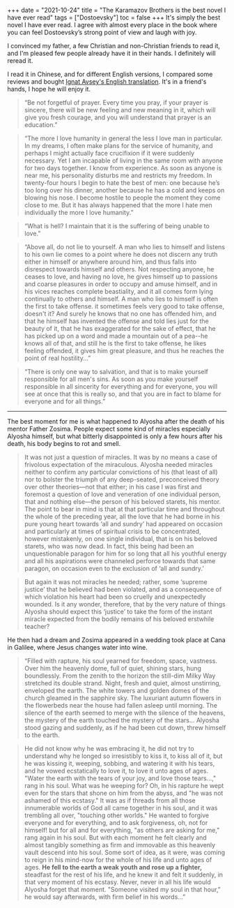+++ 
date = "2021-10-24"
title = "The Karamazov Brothers is the best novel I have ever read"
tags = ["Dostoevsky"]
toc = false
+++
It's simply the best novel I have ever read. I agree with almost every place in the book where you can feel Dostoevsky’s strong point of view and laugh with joy.

I convinced my father, a few Christian and non-Christian friends to read it, and I'm pleased few people already have it in their hands. I definitely will reread it.

I read it in Chinese, and for different English versions, I compared some reviews and bought [Ignat Avsey's English translation](https://www.amazon.co.uk/Karamazov-Brothers-Oxford-Worlds-Classics/dp/0199536376). It's in a friend's hands, I hope he will enjoy it.

>“Be not forgetful of prayer. Every time you pray, if your prayer is sincere, there will be new feeling and new meaning in it, which will give you fresh courage, and you will understand that prayer is an education.”


> “The more I love humanity in general the less I love man in particular. In my dreams, I often make plans for the service of humanity, and perhaps I might actually face crucifixion if it were suddenly necessary. Yet I am incapable of living in the same room with anyone for two days together. I know from experience. As soon as anyone is near me, his personality disturbs me and restricts my freedom. In twenty-four hours I begin to hate the best of men: one because he’s too long over his dinner, another because he has a cold and keeps on blowing his nose. I become hostile to people the moment they come close to me. But it has always happened that the more I hate men individually the more I love humanity.” 

> “What is hell? I maintain that it is the suffering of being unable to love.” 

> “Above all, do not lie to yourself. A man who lies to himself and listens to his own lie comes to a point where he does not discern any truth either in himself or anywhere around him, and thus falls into disrespect towards himself and others. Not respecting anyone, he ceases to love, and having no love, he gives himself up to passions and coarse pleasures in order to occupy and amuse himself, and in his vices reaches complete beastiality, and it all comes form lying continually to others and himself. A man who lies to himself is often the first to take offense. it sometimes feels very good to take offense, doesn't it? And surely he knows that no one has offended him, and that he himself has invented the offense and told lies just for the beauty of it, that he has exaggerated for the sake of effect, that he has picked up on a word and made a mountain out of a pea--he knows all of that, and still he is the first to take offense, he likes feeling offended, it gives him great pleasure, and thus he reaches the point of real hostility...” 

> “There is only one way to salvation, and that is to make yourself responsible for all men's sins. As soon as you make yourself responsible in all sincerity for everything and for everyone, you will see at once that this is really so, and that you are in fact to blame for everyone and for all things.” 

---

The best moment for me is what happened to Alyosha after the death of his mentor Father Zosima. People expect some kind of miracles especially Alyosha himself, but what bitterly disappointed is only a few hours after his death, his body begins to rot and smell.

> It was not just a question of miracles. It was by no means a case of frivolous expectation of the miraculous.  Alyosha needed miracles neither to confirm any particular convictions of his (that least of all) nor to bolster the triumph of any deep-seated, preconceived theory over other theories—not that either; in his case I was first and foremost a question of love and veneration of one individual person, that and nothing else—the person of his beloved starets, his mentor.  The point to bear in mind is that at that particular time and throughout the whole of the preceding year, all the love that he had borne in his pure young heart towards ‘all and sundry’ had appeared on occasion and particularly at times of spiritual crisis to be concentrated, however mistakenly, on one single individual, that is on his beloved starets, who was now dead.  In fact, this being had been an unquestionable paragon for him for so long that all his youthful energy and all his aspirations were channeled perforce towards that same paragon, on occasion even to the exclusion of ‘all and sundry.’

> But again it was not miracles he needed; rather, some ‘supreme justice’ that he believed had been violated, and as a consequence of which violation his heart had been so cruelly and unexpectedly wounded.  Is it any wonder, therefore, that by the very nature of things Alyosha should expect this ‘justice’ to take the form of the instant miracle expected from the bodily remains of his beloved erstwhile teacher? 

He then had a dream and Zosima appeared in a wedding took place at Cana in Galilee, where Jesus changes water into wine.

> “Filled with rapture, his soul yearned for freedom, space, vastness. Over him the heavenly dome, full of quiet, shining stars, hung boundlessly. From the zenith to the horizon the still-dim Milky Way stretched its double strand. Night, fresh and quiet, almost unstirring, enveloped the earth. The white towers and golden domes of the church gleamed in the sapphire sky. The luxuriant autumn flowers in the flowerbeds near the house had fallen asleep until morning. The silence of the earth seemed to merge with the silence of the heavens, the mystery of the earth touched the mystery of the stars... Alyosha stood gazing and suddenly, as if he had been cut down, threw himself to the earth.

> He did not know why he was embracing it, he did not try to understand why he longed so irresistibly to kiss it, to kiss all of it, but he was kissing it, weeping, sobbing, and watering it with his tears, and he vowed ecstatically to love it, to love it unto ages of ages. "Water the earth with the tears of your joy, and love those tears...," rang in his soul. What was he weeping for? Oh, in his rapture he wept even for the stars that shone on him from the abyss, and "he was not ashamed of this ecstasy." It was as if threads from all those innumerable worlds of God all came together in his soul, and it was trembling all over, "touching other worlds." He wanted to forgive everyone and for everything, and to ask forgiveness, oh, not for himself! but for all and for everything, "as others are asking for me," rang again in his soul. But with each moment he felt clearly and almost tangibly something as firm and immovable as this heavenly vault descend into his soul. Some sort of idea, as it were, was coming to reign in his mind-now for the whole of his life and unto ages of ages. **He fell to the earth a weak youth and rose up a fighter,** steadfast for the rest of his life, and he knew it and felt it suddenly, in that very moment of his ecstasy. Never, never in all his life would Alyosha forget that moment. "Someone visited my soul in that hour," he would say afterwards, with firm belief in his words...” 